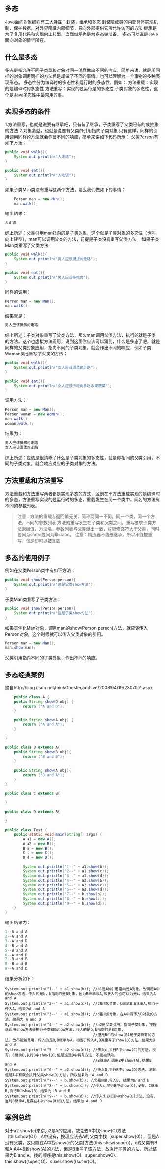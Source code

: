 ## 多态
Java面向对象编程有三大特性：封装，继承和多态
封装隐藏类的内部具体实现机制，保护数据，对外界隐藏内部细节，只向外部提供它所允许访问的方法
继承是为了复用代码和实现向上转型，当然继承也是为多态做准备。
多态可以说是Java面向对象的精华所在。
## 什么是多态
多态是指允许不同子类型的对象对同一消息做出不同的响应，简单来讲，就是用同样的对象调用同样的方法但是却做了不同的事情。也可以理解为一个事物的多种表现形态。
多态性分为编译时的多态性和运行时的多态性。例如：
方法重载：实现的是编译时的多态性
方法重写：实现的是运行是的多态性
子类对象的多态性，这个是Java多态性中最常用的事。
## 实现多态的条件
1.方法重写，也就是说要有继承吧，只有有了继承，子类重写了父类已有的或抽象的方法
2.对象造型，也就是说要有父类的引用指向子类对象
只有这样，同样的引用调用同样的方法就会作出不同的响应，简单来讲如下代码所示：
父类Person有如下方法：

```java
public void walk(){
	System.out.println("人走路");
}

public void eat(){
	System.out.println("人吃饭");
}
```
如果子类Man类没有重写这两个方法，那么我们做如下的事情：

```java
	Person man = new Man();
    man.walk();
```
输出结果：

```java
人走路
```
综上所述：父类引用man指向的是子类对象，这个就是子类对象的多态性（也叫向上转型），man可以调用父类的方法，前提是子类没有重写父类方法。
如果子类Man类重写了父类方法

```java
public void walk(){
	System.out.println("男人应该挺拔的走路");
}

public void eat(){
	System.out.println("男人应该多吃肉");
}
```
同样的调用：

```java
Person man = new Man();
man.walk();
```
结果就是：

```java
男人应该挺拔的走路
```
综上所述：子类对象重写了父类方法，那么man调用父类方法，执行的就是子类的方法。这个也虚拟方法调用，说到这里你应该可以猜到，什么是多态了吧，就是同样的父类对象应用，指向不同的子类对象，就会作出不同的响应，例如子类Woman类也重写了父类的方法：

```java
public void walk(){
	System.out.println("女人应该温柔的走路");
}

public void eat(){
	System.out.println("女人应该少吃肉多吃水果蔬菜");
}
```
调用方法：

```java
Person man = new Man();
Person woman = new Woman();
man.walk();
woman.walk();
```
结果为：

```java
男人应该挺拔的走路
女人应该温柔的走路
```
综上所述：应该是很清晰了什么是子类对象的多态性，就是你相同的父类引用，不同的子类对象，就会响应对应的子类对象的方法。
## 方法重载和方法重写
方法重载和方法重写两者都是实现多态的方式，区别在于方法重载实现的是编译时的多态，方法重写实现的是运行时的多态，重载发生在同一个类中，同名的方法有不同的参数列表。
> 注意：方法的重载与返回值无关，简称两同一不同，同一个类，同一个方法，不同的参数列表
方法的重写发生在子类和父类之间，重写要求子类方法返回值，方法名，参数列表与父类爆出一致，权限修饰符大于父类，同时要同为static或同为非static。
> 注意：构造器不能被继承，所以不能被重写，但是却可以被重载
## 多态的使用例子
例如在父类Person类中有如下方法：

```java
public void show(Person person){
	System.out.println("这是父类show方法");
}
```
子类Man类重写了子类方法：

```java
public void show(Person person){
	System.out.println("这是子类show方法");
}
```
如果实例化Man对象，调用man的show(Person person)方法，就应该传入Person对象，这个时候就可以传入父类对象的引用。

```java
Person man = new Man();
man.show(man);
```
父类引用指向不同的子类对象，作出不同的响应。
## 多态经典案例
摘自http://blog.csdn.net/thinkGhoster/archive/2008/04/19/2307001.aspx

```java
    public class A {  
    public String show(D obj) {  
        return ("A and D");  
    }  
  
    public String show(A obj) {  
        return ("A and A");  
    }   
  
}  
  
public class B extends A{  
    public String show(B obj){  
        return ("B and B");  
    }  
      
    public String show(A obj){  
        return ("B and A");  
    }   
}  
  
public class C extends B{  
  
}  
  
public class D extends B{  
  
}  
  
public class Test {  
    public static void main(String[] args) {  
        A a1 = new A();  
        A a2 = new B();  
        B b = new B();  
        C c = new C();  
        D d = new D();  
          
        System.out.println("1--" + a1.show(b));  
        System.out.println("2--" + a1.show(c));  
        System.out.println("3--" + a1.show(d));  
        System.out.println("4--" + a2.show(b));  
        System.out.println("5--" + a2.show(c));  
        System.out.println("6--" + a2.show(d));  
        System.out.println("7--" + b.show(b));  
        System.out.println("8--" + b.show(c));  
        System.out.println("9--" + b.show(d));        
    }  
}  
```
输出结果为：

```java
1--A and A  
2--A and A  
3--A and D  
4--B and A  
5--B and A  
6--A and D  
7--B and B  
8--B and B  
9--A and D  
```
结果分析如下：

```properties
System.out.println("1--" + a1.show(b)); //a1是A的引用指向是A对象，故调用A中的show方法，传入的是b，b指向的是B对象，因为B继承与A,故传入的也可认为是A，结果为A and A
System.out.println("2--" + a1.show(c)); //c指向C对象，C继承B,B继承A,相当于传入A，结果为A and A
System.out.println("3--" + a1.show(d)); //d指向D对象，在A中有传入D对象的方法，结果为 A and D
System.out.println("4--" + a2.show(b)); //a2是父类引用，指向子类对象，按理说调用show方法会执行子类B的show方法，传入的是b,b指向的是B对象,
                                        //但是B中的show(B)是子类特有的方法，故不能被调用，传入的是B,B继承与A，相当于传入A,B类重写了show(B)方法，结果为B and A
System.out.println("5--" + a2.show(c)); //传入c,执行B中show(C)的方法，没有，C继承B,执行B中show(B),但是这是B中特有方法，不能被调用，
										//B继承A,调用B中show(A),结果B and A
System.out.println("6--" + a2.show(d)); //传入D,执行B中show(D)方法，没有，但是A中有就会执行父类show(D)方法，所以结果为：A and D
System.out.println("7--" + b.show(b)); //b指向B,传入B, 结果为B and B
System.out.println("8--" + b.show(c)); //传入c,执行B中show(C),没有，C继承B,执行B中show(B),结果为：B and B
System.out.println("9--" + b.show(d)); //传入d,执行B中show(D)方法，没有，当时B继承A,是存在A中show(D)的方法，结果为 A and D 
```
## 案例总结
对于a2.show(c)来讲,a2是A的应用，故先去A中找show(C)方法（this.show(O)）,A中没有，按理应该去A的父类中找（super.show(O)），但是A没有父类，故只能在A中找show(c的父类)方法(this.show(super))，c的父类有B和A,A中找到show(A)的方法，但是B重写了该方法，故执行子类的方法，所以结果为B and A。找的顺序是this.show(O)、super.show(O)、this.show((super)O)、super.show((super)O)。
